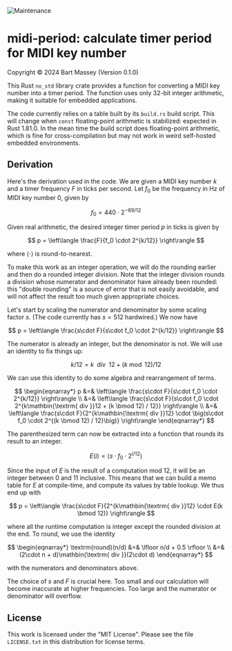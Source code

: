 ![Maintenance](https://img.shields.io/badge/maintenance-actively--developed-brightgreen.svg)

# midi-period: calculate timer period for MIDI key number
Copyright © 2024 Bart Massey (Version 0.1.0)


This Rust `no_std` library crate provides a function for
converting a MIDI key number into a timer period.  The
function uses only 32-bit integer arithmetic, making it
suitable for embedded applications.

The code currently relies on a table built by its
`build.rs` build script. This will change when `const`
floating-point arithmetic is stabilized: expected in
Rust 1.81.0. In the mean time the build script does
floating-point arithmetic, which is fine for
cross-compilation but may not work in weird self-hosted
embedded environments.


## Derivation

Here's the derivation used in the code. We are given a MIDI
key number $k$ and a timer frequency $F$ in ticks per
second. Let $f_0$ be the frequency in Hz of MIDI key number
0, given by

$$
f_0 = 440 \cdot 2^{-69 / 12}
$$

Given real arithmetic, the desired integer timer period $p$
in ticks is given by

$$
p = \left\langle \frac{F}{f_0 \cdot 2^{k/12}} \right\rangle
$$

where $\langle \cdot \rangle$ is round-to-nearest.

To make this work as an integer operation, we will do the
rounding earlier and then do a rounded integer
division. Note that the integer division rounds a division
whose numerator and denominator have already been rounded:
this "double rounding" is a source of error that is not
easily avoidable, and will not affect the result too much
given appropriate choices.

Let's start by scaling the numerator and denominator by some
scaling factor $s$. (The code currently has $s=512$
hardwired.) We now have

$$
p = \left\langle \frac{s\cdot F}{s\cdot f_0 \cdot 2^{k/12}} \right\rangle
$$

The numerator is already an integer, but the denominator is not. We will
use an identity to fix things up:

$$
k / 12 = k\mathbin{\textrm{ div }}12 + (k \bmod 12) / 12
$$

We can use this identity to do some algebra and rearrangement of terms.

$$
\begin{eqnarray*}
p &=& \left\langle \frac{s\cdot F}{s\cdot f_0 \cdot 2^{k/12}} \right\rangle \\
  &=& \left\langle \frac{s\cdot F}{s\cdot f_0 \cdot 2^{k\mathbin{\textrm{ div }}12 + (k \bmod 12) / 12}} \right\rangle \\
  &=& \left\langle \frac{s\cdot F}{2^{k\mathbin{\textrm{ div }}12} \cdot \big(s\cdot f_0 \cdot 2^{(k \bmod 12) / 12}\big)} \right\rangle
\end{eqnarray*}
$$

The parenthesized term can now be extracted into a function that rounds
its result to an integer.

$$
E(i) = \left\langle s \cdot f_0 \cdot 2^{i/12}\right\rangle
$$

Since the input of $E$ is the result of a computation mod 12, it
will be an integer between 0 and 11 inclusive. This means that
we can build a memo table for $E$ at compile-time, and compute
its values by table lookup. We thus end up with

$$
p = \left\langle \frac{s\cdot F}{2^{k\mathbin{\textrm{ div }}12} \cdot E(k \bmod 12)} \right\rangle
$$

where all the runtime computation is integer except the rounded division
at the end. To round, we use the identity

$$
\begin{eqnarray*}
\textrm{round}(n/d) &=& \lfloor n/d + 0.5 \rfloor \\
                    &=& (2\cdot n + d)\mathbin{\textrm{ div }}(2\cdot d)
\end{eqnarray*}
$$

with the numerators and denominators above.

The choice of $s$ and $F$ is crucial here. Too small and our
calculation will become inaccurate at higher
frequencies. Too large and the numerator or denominator will
overflow.

## License

This work is licensed under the "MIT License". Please see the file
`LICENSE.txt` in this distribution for license terms.
